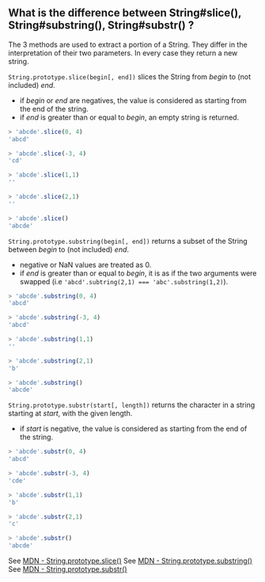 ## What is the difference between String#slice(), String#substring(), String#substr() ?

The 3 methods are used to extract a portion of a String. They differ in the
interpretation of their two parameters. In every case they return a new string.

`String.prototype.slice(begin[, end])` slices the String from *begin* to (not
included) *end*.

* if *begin* or *end* are negatives, the value is considered as starting from
the end of the string.
* if *end* is greater than or equal to *begin*, an empty string is returned.

```javascript
> 'abcde'.slice(0, 4)
'abcd'

> 'abcde'.slice(-3, 4)
'cd'

> 'abcde'.slice(1,1)
''

> 'abcde'.slice(2,1)
''

> 'abcde'.slice()
'abcde'
```

`String.prototype.substring(begin[, end])` returns a subset of the String
between *begin* to (not included) *end*.

* negative or NaN values are treated as 0.
* if *end* is greater than or equal to *begin*, it is as if the two arguments
were swapped (i.e `'abcd'.subtring(2,1) === 'abc'.substring(1,2)`).

```javascript
> 'abcde'.substring(0, 4)
'abcd'

> 'abcde'.substring(-3, 4)
'abcd'

> 'abcde'.substring(1,1)
''

> 'abcde'.substring(2,1)
'b'

> 'abcde'.substring()
'abcde'
```

`String.prototype.substr(start[, length])` returns the character in a string
starting at *start*, with the given length.

* if *start* is negative, the value is considered as starting from the end of
the string.

```javascript
> 'abcde'.substr(0, 4)
'abcd'

> 'abcde'.substr(-3, 4)
'cde'

> 'abcde'.substr(1,1)
'b'

> 'abcde'.substr(2,1)
'c'

> 'abcde'.substr()
'abcde'
```

See [MDN - String.prototype.slice()](https://developer.mozilla.org/en/docs/Web/JavaScript/Reference/Global_Objects/String/slice)
See [MDN - String.prototype.substring()](https://developer.mozilla.org/en/docs/Web/JavaScript/Reference/Global_Objects/String/substring)
See [MDN - String.prototype.substr()](https://developer.mozilla.org/en-US/docs/Web/JavaScript/Reference/Global_Objects/String/substr)
